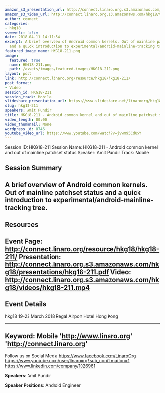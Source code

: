 ```yaml
---
amazon_s3_presentation_url: http://connect.linaro.org.s3.amazonaws.com/hkg18/presentations/hkg18-211.pdf
amazon_s3_video_url: http://connect.linaro.org.s3.amazonaws.com/hkg18/videos/hkg18-211.mp4
author: connect
categories:
- hkg18
comments: false
date: 2018-04-11 14:11:54
excerpt: A brief overview of Android common kernels. Out of mainline patchset status
  and a quick introduction to experimental/android-mainline-tracking tree.
featured_image_name: HKG18-211.png
image:
  featured: true
  name: HKG18-211.png
  path: /assets/images/featured-images/HKG18-211.png
layout: post
link: http://connect.linaro.org/resource/hkg18/hkg18-211/
post_format:
- Video
session_id: HKG18-211
session_track: Mobile
slideshare_presentation_url: https://www.slideshare.net/linaroorg/hkg18211-android-common-kernel-and-out-of-mainline-patchset-status
slug: hkg18-211
speakers: Amit Pundir
title: HKG18-211 - Android common kernel and out of mainline patchset status
video_length: 00:00
video_thumbnail: None
wordpress_id: 8746
youtube_video_url: https://www.youtube.com/watch?v=jvwm95CdUSY
---
```


Session ID: HKG18-211
Session Name: HKG18-211 - Android common kernel and out of mainline patchset status
Speaker: Amit Pundir
Track: Mobile


## Session Summary
A brief overview of Android common kernels. Out of mainline patchset status and a quick introduction to experimental/android-mainline-tracking tree.
---------------------------------------------------
## Resources
Event Page: http://connect.linaro.org/resource/hkg18/hkg18-211/
Presentation: http://connect.linaro.org.s3.amazonaws.com/hkg18/presentations/hkg18-211.pdf
Video: http://connect.linaro.org.s3.amazonaws.com/hkg18/videos/hkg18-211.mp4
 ---------------------------------------------------
## Event Details
hkg18
19-23 March 2018 
Regal Airport Hotel Hong Kong

---------------------------------------------------
Keyword: Mobile
'http://www.linaro.org'
'http://connect.linaro.org'
---------------------------------------------------
Follow us on Social Media
https://www.facebook.com/LinaroOrg
https://www.youtube.com/user/linaroorg?sub_confirmation=1
https://www.linkedin.com/company/1026961

**Speakers**: Amit Pundir

**Speaker Positions**: Android Engineer